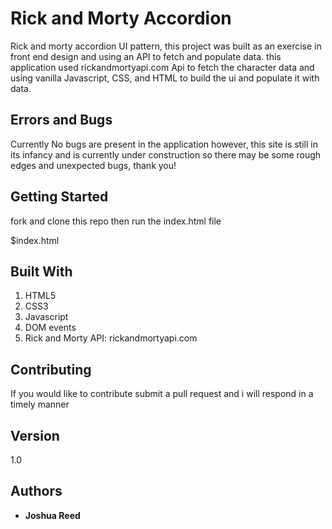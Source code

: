 # Rick and Morty Accordion

Rick and morty accordion UI pattern, this project was built as an exercise in front end design and using an API to fetch and populate data. this application used rickandmortyapi.com Api to fetch the character data and using vanilla Javascript, CSS, and HTML to build the ui and populate it with data.

## Errors and Bugs

Currently No bugs are present in the application however, this site is still in its infancy and is currently under construction so there may be some rough edges and unexpected bugs, thank you!

## Getting Started

fork and clone this repo then run the index.html file

\$index.html

## Built With

1. HTML5
2. CSS3
3. Javascript
4. DOM events
5. Rick and Morty API: rickandmortyapi.com

## Contributing

If you would like to contribute submit a pull request and i will respond in a timely manner

## Version

1.0

## Authors

- **Joshua Reed**
